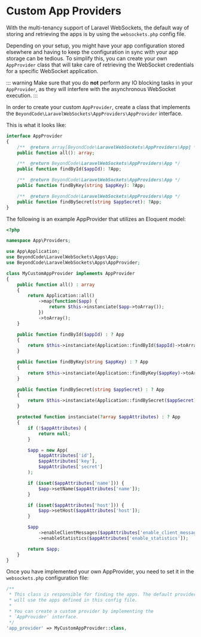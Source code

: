 # Custom App Providers

With the multi-tenancy support of Laravel WebSockets, the default way of storing and retrieving the apps is by using the `websockets.php` config file.

Depending on your setup, you might have your app configuration stored elsewhere and having to keep the configuration in sync with your app storage can be tedious. To simplify this, you can create your own `AppProvider` class that will take care of retrieving the WebSocket credentials for a specific WebSocket application.

::: warning
Make sure that you do **not** perform any IO blocking tasks in your `AppProvider`, as they will interfere with the asynchronous WebSocket execution.
:::

In order to create your custom `AppProvider`, create a class that implements the `BeyondCode\LaravelWebSockets\AppProviders\AppProvider` interface.

This is what it looks like:

```php
interface AppProvider
{
    /**  @return array[BeyondCode\LaravelWebSockets\AppProviders\App] */
    public function all(): array;

    /**  @return BeyondCode\LaravelWebSockets\AppProviders\App */
    public function findById($appId): ?App;

    /**  @return BeyondCode\LaravelWebSockets\AppProviders\App */
    public function findByKey(string $appKey): ?App;

    /**  @return BeyondCode\LaravelWebSockets\AppProviders\App */
    public function findBySecret(string $appSecret): ?App;
}
```

The following is an example AppProvider that utilizes an Eloquent model:
```php
<?php

namespace App\Providers;

use App\Application;
use BeyondCode\LaravelWebSockets\Apps\App;
use BeyondCode\LaravelWebSockets\Apps\AppProvider;

class MyCustomAppProvider implements AppProvider
{
    public function all() : array
    {
        return Application::all()
            ->map(function($app) {
                return $this->instanciate($app->toArray());
            })
            ->toArray();
    }

    public function findById($appId) : ? App
    {
        return $this->instanciate(Application::findById($appId)->toArray());
    }

    public function findByKey(string $appKey) : ? App
    {
        return $this->instanciate(Application::findByKey($appKey)->toArray());
    }

    public function findBySecret(string $appSecret) : ? App
    {
        return $this->instanciate(Application::findBySecret($appSecret)->toArray());
    }

    protected function instanciate(?array $appAttributes) : ? App
    {
        if (!$appAttributes) {
            return null;
        }

        $app = new App(
            $appAttributes['id'],
            $appAttributes['key'],
            $appAttributes['secret']
        );

        if (isset($appAttributes['name'])) {
            $app->setName($appAttributes['name']);
        }

        if (isset($appAttributes['host'])) {
            $app->setHost($appAttributes['host']);
        }

        $app
            ->enableClientMessages($appAttributes['enable_client_messages'])
            ->enableStatistics($appAttributes['enable_statistics']);

        return $app;
    }
}
```

Once you have implemented your own AppProvider, you need to set it in the `websockets.php` configuration file:

```php	
/**
 * This class is responsible for finding the apps. The default provider
 * will use the apps defined in this config file.
 *
 * You can create a custom provider by implementing the
 * `AppProvider` interface.
 */
'app_provider' => MyCustomAppProvider::class,
```
